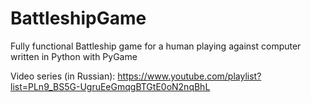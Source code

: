 # BattleshipGame
Fully functional Battleship game for a human playing against computer written in Python with PyGame

Video series (in Russian): https://www.youtube.com/playlist?list=PLn9_BS5G-UgruEeGmqgBTGtE0oN2nqBhL
